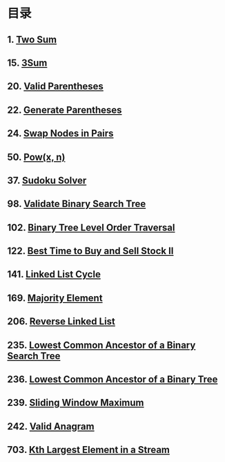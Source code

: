 # **目录**
## 1. [Two Sum](https://leetcode.com/problems/two-sum/)
## 15. [3Sum](https://leetcode.com/problems/3sum/)
## 20. [Valid Parentheses](https://leetcode.com/problems/valid-parentheses/)
## 22. [Generate Parentheses](https://leetcode.com/problems/generate-parentheses/)
## 24. [Swap Nodes in Pairs](https://leetcode.com/problems/swap-nodes-in-pairs/)
## 50. [Pow(x, n)](https://leetcode.com/problems/powx-n/)
## 37. [Sudoku Solver](https://leetcode.com/problems/sudoku-solver/)
## 98. [Validate Binary Search Tree](https://leetcode.com/problems/validate-binary-search-tree/)
## 102. [Binary Tree Level Order Traversal](https://leetcode.com/problems/binary-tree-level-order-traversal/)
## 122. [Best Time to Buy and Sell Stock II](https://leetcode.com/problems/best-time-to-buy-and-sell-stock-ii/)
## 141. [Linked List Cycle](https://leetcode.com/problems/linked-list-cycle/)
## 169. [Majority Element](https://leetcode.com/problems/majority-element/)
## 206. [Reverse Linked List](https://leetcode.com/problems/reverse-linked-list/)
## 235. [Lowest Common Ancestor of a Binary Search Tree](https://leetcode.com/problems/lowest-common-ancestor-of-a-binary-search-tree/)
## 236. [Lowest Common Ancestor of a Binary Tree](https://leetcode.com/problems/lowest-common-ancestor-of-a-binary-tree/)
## 239. [Sliding Window Maximum](https://leetcode.com/problems/sliding-window-maximum/)
## 242. [Valid Anagram](https://leetcode.com/problems/valid-anagram/)
## 703. [Kth Largest Element in a Stream](https://leetcode.com/problems/kth-largest-element-in-a-stream/)
